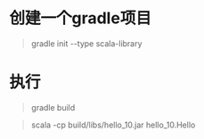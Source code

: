 创建一个gradle项目
================
> gradle init --type scala-library

执行
===
> gradle build

> scala -cp build/libs/hello_10.jar hello_10.Hello
